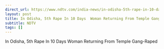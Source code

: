 ```yaml
---
direct_url: https://www.ndtv.com/india-news/in-odisha-5th-rape-in-10-days-woman-returning-from-temple-gang-raped-8766005#publisher=newsstand
layout: post
title: In Odisha, 5th Rape In 10 Days  Woman Returning From Temple Gang-Raped
subtitle: NDTV
tags: []
---
```


In Odisha, 5th Rape In 10 Days  Woman Returning From Temple Gang-Raped
